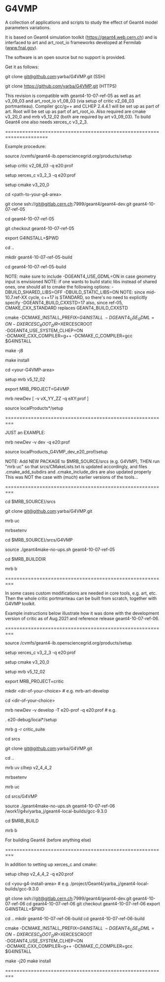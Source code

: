 # G4VMP
A collection of applications and scripts to study the effect of Geant4 model parameters variations.

It is based on Geant4 simulation toolkit (https://geant4.web.cern.ch) and is interfaced to art and art_root_io frameworks developed at Fermilab (www.fnal.gov).

The software is an open source but no support is provided.

Get it as follows:

git clone git@github.com:yarba/G4VMP.git (SSH)

git clone https://github.com/yarba/G4VMP.git (HTTPS)

This revision is compatible with geant4-10-07-ref-05 as well as art v3_09_03 
and art_root_io v1_08_03 (via setup of critic v2_08_03 portmanteau).
Compiler gcc/g++ and CLHEP 2.4.4.1 will be set up as part of art.
Root will be set up as part of art_root_io.
Also required are cmake v3_20_0 and mrb v5_12_02 (both are required by art v3_09_03).
To build Geant4 one also needs xerces_c v3_2_3.

=====================================================================

Example procedure:

source /cvmfs/geant4-ib.opensciencegrid.org/products/setup

setup critic v2_08_03 -q e20:prof

setup xerces_c v3_2_3 -q e20:prof

setup cmake v3_20_0

cd \<path-to-your-g4-area\>

git clone ssh://git@gitlab.cern.ch:7999/geant4/geant4-dev.git geant4-10-07-ref-05

cd geant4-10-07-ref-05

git checkout geant4-10-07-ref-05

export G4INSTALL=$PWD

cd ..

mkdir geant4-10-07-ref-05-build

cd geant4-10-07-ref-05-build

NOTE: make sure to include -DGEANT4_USE_GDML=ON 
      in case geometry input is envisioned
NOTE: if one wants to build static libs instead of shared ones,
      one should all to cmake the following options:
      -DBUILD_SHARED_LIBS=OFF -DBUILD_STATIC_LIBS=ON
NOTE: since mid-10.7.ref-XX cycle, c++17 is STANDARD, 
      so there's no need to explicitly specify -DGEANT4_BUILD_CXXSTD=17 
      also, since ref-05, CMAKE_CXX_STANDARD replaces GEANT4_BUILD_CXXSTD

cmake -DCMAKE_INSTALL_PREFIX=$G4INSTALL \
-DGEANT4_USE_GDML=ON -DXERCESC_ROOT_DIR=$XERCESCROOT \
-DGEANT4_USE_SYSTEM_CLHEP=ON \
-DCMAKE_CXX_COMPILER=g++ -DCMAKE_C_COMPILER=gcc \
$G4INSTALL

make -j8

make install

cd \<your-G4VMP-area\>

setup mrb v5_12_02

export MRB_PROJECT=G4VMP

mrb newDev [ -v vX_YY_ZZ -q eXY:prof ]

source localProducts*/setup

=========================================================

JUST an EXAMPLE: 

mrb newDev -v dev -q e20:prof

source localProducts_G4VMP_dev_e20_prof/setup
  
NOTE: Add NEW PACKAGE to $MRB_SOURCE/srcs (e.g. G4VMP), THEN run "mrb uc" so that 
      srcs/CMakeLists.txt is updated accordingly, and files .cmake_add_subdirs and
      .cmake_include_dirs are also updated properly
      This was NOT the case with (much) earlier versions of the tools...

=========================================================

cd $MRB_SOURCE}/srcs

git clone git@github.com:yarba/G4VMP.git 

mrb uc

mrbsetenv

cd $MRB_SOURCE}/srcs/G4VMP

source ./geant4make-no-ups.sh geant4-10-07-ref-05 <path-to-your-g4-area>

cd $MRB_BUILDDIR

mrb b

=========================================================

In some cases custom modifications are needed in core tools, e.g. art, etc.
Then the whole critic portmanteau can be built from scratch, together with G4VMP toolkit.

Example instructions below illustrate how it was done with the development version 
of critic as of Aug.2021 and reference release geant4-10-07-ref-06.

=========================================================

source /cvmfs/geant4-ib.opensciencegrid.org/products/setup

setup xerces_c v3_2_3 -q e20:prof

setup cmake v3_20_0

setup mrb v5_12_02

export MRB_PROJECT=critic

mkdir \<dir-of-your-choice\>  # e.g. mrb-art-develop

cd \<dir-of-your-choice\>

mrb newDev -v develop -T e20-prof -q e20:prof # e.g.

. e20-debug/local*/setup

mrb g -r critic_suite

cd srcs

git clone git@github.com:yarba/G4VMP.git 

cd ..

mrb uv clhep v2_4_4_2

mrbsetenv

mrb uc

cd srcs/G4VMP

source ./geant4make-no-ups.sh  geant4-10-07-ref-06 /work1/g4v/yarba_j/geant4-local-builds/gcc-9.3.0

cd $MRB_BUILD

mrb b


For building Geant4 (before anything else)

=========================================================

In addition to setting up xerces_c and cmake:

setup clhep v2_4_4_2 -q e20:prof

cd \<you-g4-install-area\> # e.g. /project/Geant4/yarba_j/geant4-local-builds/gcc-9.3.0

git clone ssh://git@gitlab.cern.ch:7999/geant4/geant4-dev.git geant4-10-07-ref-06
cd geant4-10-07-ref-06
git checkout geant4-10-07-ref-06
export G4INSTALL=$PWD

cd ..
mkdir geant4-10-07-ref-06-build
cd geant4-10-07-ref-06-build

cmake -DCMAKE_INSTALL_PREFIX=$G4INSTALL \
-DGEANT4_USE_GDML=ON -DXERCESC_ROOT_DIR=$XERCESCROOT \
-DGEANT4_USE_SYSTEM_CLHEP=ON \
-DCMAKE_CXX_COMPILER=g++ -DCMAKE_C_COMPILER=gcc \
$G4INSTALL

make -j20
make install

=========================================================




